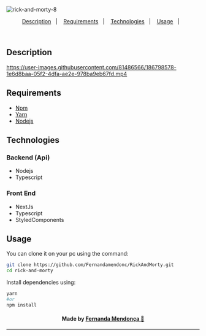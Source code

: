 ![rick-and-morty-8](https://user-images.githubusercontent.com/81486566/186799053-098a59a0-e653-4f58-a3a7-1cc9c743f47b.png)

<p align="center">
  <a href="#description">Description</a>&nbsp;&nbsp;&nbsp;|&nbsp;&nbsp;&nbsp;
  <a href="#requirements">Requirements</a>&nbsp;&nbsp;&nbsp;|&nbsp;&nbsp;&nbsp;
  <a href="#technologies">Technologies</a>&nbsp;&nbsp;&nbsp;|&nbsp;&nbsp;&nbsp;
  <a href="#usage">Usage</a>&nbsp;&nbsp;&nbsp;|&nbsp;&nbsp;&nbsp;
</p>

<br />

## Description
https://user-images.githubusercontent.com/81486566/186798578-1e6d8baa-05f2-4dfa-ae2e-978ba9eb67fd.mp4
## Requirements

- [Npm](https://www.npmjs.com/)
- [Yarn](https://yarnpkg.com/)
- [Nodejs](https://nodejs.org/en/)

## Technologies

### Backend (Api)

- Nodejs
- Typescript

### Front End

- NextJs
- Typescript
- StyledComponents

## Usage

You can clone it on your pc using the command:

```bash
git clone https://github.com/Fernandamendonc/RickAndMorty.git
cd rick-and-morty
```

Install dependencies using:

```bash
yarn
#or
npm install
```

<h4 align="center">
  Made by <a href="(https://github.com/Fernandamendonc)">Fernanda Mendonça 💚</a>
</h4>

<hr />
